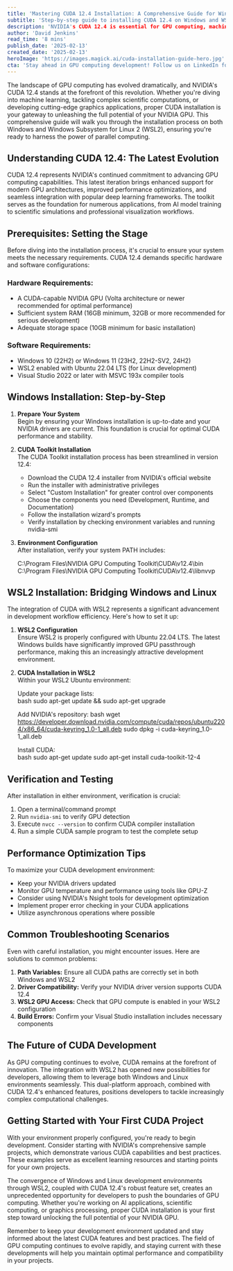 ```yaml
---
title: 'Mastering CUDA 12.4 Installation: A Comprehensive Guide for Windows and WSL2 Development'
subtitle: 'Step-by-step guide to installing CUDA 12.4 on Windows and WSL2'
description: 'NVIDIA's CUDA 12.4 is essential for GPU computing, machine learning, and graphics development. This guide provides detailed instructions for installing CUDA 12.4 on both Windows and WSL2 environments, covering prerequisites, step-by-step installation processes, and optimization tips for maximum performance.'
author: 'David Jenkins'
read_time: '8 mins'
publish_date: '2025-02-13'
created_date: '2025-02-13'
heroImage: 'https://images.magick.ai/cuda-installation-guide-hero.jpg'
cta: 'Stay ahead in GPU computing development! Follow us on LinkedIn for the latest CUDA insights, optimization techniques, and development best practices. Join our community of developers pushing the boundaries of parallel computing.'
---
```


The landscape of GPU computing has evolved dramatically, and NVIDIA's CUDA 12.4 stands at the forefront of this revolution. Whether you're diving into machine learning, tackling complex scientific computations, or developing cutting-edge graphics applications, proper CUDA installation is your gateway to unleashing the full potential of your NVIDIA GPU. This comprehensive guide will walk you through the installation process on both Windows and Windows Subsystem for Linux 2 (WSL2), ensuring you're ready to harness the power of parallel computing.

## Understanding CUDA 12.4: The Latest Evolution  

CUDA 12.4 represents NVIDIA's continued commitment to advancing GPU computing capabilities. This latest iteration brings enhanced support for modern GPU architectures, improved performance optimizations, and seamless integration with popular deep learning frameworks. The toolkit serves as the foundation for numerous applications, from AI model training to scientific simulations and professional visualization workflows.

## Prerequisites: Setting the Stage  

Before diving into the installation process, it's crucial to ensure your system meets the necessary requirements. CUDA 12.4 demands specific hardware and software configurations:

### Hardware Requirements:  
- A CUDA-capable NVIDIA GPU (Volta architecture or newer recommended for optimal performance)  
- Sufficient system RAM (16GB minimum, 32GB or more recommended for serious development)  
- Adequate storage space (10GB minimum for basic installation)  

### Software Requirements:  
- Windows 10 (22H2) or Windows 11 (23H2, 22H2-SV2, 24H2)  
- WSL2 enabled with Ubuntu 22.04 LTS (for Linux development)  
- Visual Studio 2022 or later with MSVC 193x compiler tools  

## Windows Installation: Step-by-Step  

1. **Prepare Your System**  
   Begin by ensuring your Windows installation is up-to-date and your NVIDIA drivers are current. This foundation is crucial for optimal CUDA performance and stability.

2. **CUDA Toolkit Installation**  
   The CUDA Toolkit installation process has been streamlined in version 12.4:
   - Download the CUDA 12.4 installer from NVIDIA's official website  
   - Run the installer with administrative privileges  
   - Select "Custom Installation" for greater control over components  
   - Choose the components you need (Development, Runtime, and Documentation)  
   - Follow the installation wizard's prompts  
   - Verify installation by checking environment variables and running nvidia-smi  

3. **Environment Configuration**  
   After installation, verify your system PATH includes:  
   
   C:\Program Files\NVIDIA GPU Computing Toolkit\CUDA\v12.4\bin
   C:\Program Files\NVIDIA GPU Computing Toolkit\CUDA\v12.4\libnvvp
   

## WSL2 Installation: Bridging Windows and Linux  

The integration of CUDA with WSL2 represents a significant advancement in development workflow efficiency. Here's how to set it up:

1. **WSL2 Configuration**  
   Ensure WSL2 is properly configured with Ubuntu 22.04 LTS. The latest Windows builds have significantly improved GPU passthrough performance, making this an increasingly attractive development environment.

2. **CUDA Installation in WSL2**  
   Within your WSL2 Ubuntu environment:

   Update your package lists:  
   bash
   sudo apt-get update && sudo apt-get upgrade
   

   Add NVIDIA's repository:
   bash
   wget https://developer.download.nvidia.com/compute/cuda/repos/ubuntu2204/x86_64/cuda-keyring_1.0-1_all.deb
   sudo dpkg -i cuda-keyring_1.0-1_all.deb
   

   Install CUDA:  
   bash
   sudo apt-get update
   sudo apt-get install cuda-toolkit-12-4
   

## Verification and Testing  

After installation in either environment, verification is crucial:
1. Open a terminal/command prompt  
2. Run `nvidia-smi` to verify GPU detection  
3. Execute `nvcc --version` to confirm CUDA compiler installation  
4. Run a simple CUDA sample program to test the complete setup  

## Performance Optimization Tips  

To maximize your CUDA development environment:
- Keep your NVIDIA drivers updated  
- Monitor GPU temperature and performance using tools like GPU-Z  
- Consider using NVIDIA's Nsight tools for development optimization  
- Implement proper error checking in your CUDA applications  
- Utilize asynchronous operations where possible  

## Common Troubleshooting Scenarios  

Even with careful installation, you might encounter issues. Here are solutions to common problems:
1. **Path Variables:** Ensure all CUDA paths are correctly set in both Windows and WSL2  
2. **Driver Compatibility:** Verify your NVIDIA driver version supports CUDA 12.4  
3. **WSL2 GPU Access:** Check that GPU compute is enabled in your WSL2 configuration  
4. **Build Errors:** Confirm your Visual Studio installation includes necessary components  

## The Future of CUDA Development  

As GPU computing continues to evolve, CUDA remains at the forefront of innovation. The integration with WSL2 has opened new possibilities for developers, allowing them to leverage both Windows and Linux environments seamlessly. This dual-platform approach, combined with CUDA 12.4's enhanced features, positions developers to tackle increasingly complex computational challenges.

## Getting Started with Your First CUDA Project  

With your environment properly configured, you're ready to begin development. Consider starting with NVIDIA's comprehensive sample projects, which demonstrate various CUDA capabilities and best practices. These examples serve as excellent learning resources and starting points for your own projects.

The convergence of Windows and Linux development environments through WSL2, coupled with CUDA 12.4's robust feature set, creates an unprecedented opportunity for developers to push the boundaries of GPU computing. Whether you're working on AI applications, scientific computing, or graphics processing, proper CUDA installation is your first step toward unlocking the full potential of your NVIDIA GPU.

Remember to keep your development environment updated and stay informed about the latest CUDA features and best practices. The field of GPU computing continues to evolve rapidly, and staying current with these developments will help you maintain optimal performance and compatibility in your projects.